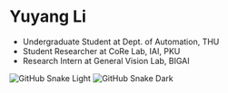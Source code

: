 # Yuyang Li

- Undergraduate Student at Dept. of Automation, THU
- Student Researcher at CoRe Lab, IAI, PKU
- Research Intern at General Vision Lab, BIGAI

![GitHub Snake Light](https://raw.githubusercontent.com/YuyangLee/assets/snake.svg#gh-light-mode-only)
![GitHub Snake Dark](https://raw.githubusercontent.com/YuyangLee/assets/snake-dark.svg#gh-dark-mode-only)

